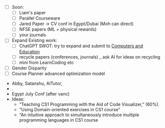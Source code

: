 - [ ] Soon: 
	- [ ] Liam's paper
	- [ ] Parallel Courseware 
	- [ ] Jared Paper -> CV conf in Egypt/Dubai (Moh can direct)
	- [ ] NFSE papers (ML + physical rewards)
	- [ ] your journals
- [ ] Expand Existing work:
	- [ ] ChatGPT SWOT: try to expand and submit to [Computers and Education](https://www.scimagojr.com/journalsearch.php?q=17645&tip=sid&clean=0)
	- [ ] recycle papers (conferences, journals) _ ask AI for ideas on recycling
	- [ ] mini from LearnCoding etc
- [ ] Gender Disparity 
- [ ] Course Planner advanced optimization model

- Abby, Satanshu, AITutor,
- .
- Egypt July Conf (after vanc)
- Ideas:
    - “Teaching CS1 Programming with the Aid of Code Visualizer,” (60%).
    - “Using Domain-oriented exercises in CS1 course”
    - “An intuitive approach to simultaneously introduce multiple programming languages in CS1 course